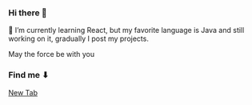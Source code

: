 ### Hi there 👋

🌱 I’m currently learning React, but my favorite language is Java and still working on it, gradually I post my projects.

May the force be with you 

### Find me ⬇

<a href="https://allmylinks.com/darakimberlys" target="_blank">New Tab</a>

<!--
**darakimberlys/darakimberlys** is a ✨ _special_ ✨ repository because its `README.md` (this file) appears on your GitHub profile.

Here are some ideas to get you started:

- 🔭 I’m currently working on ...
- 🌱 I’m currently learning ...
- 👯 I’m looking to collaborate on ...
- 🤔 I’m looking for help with ...
- 💬 Ask me about ...
- 📫 How to reach me: ...
- 😄 Pronouns: ...
- ⚡ Fun fact: ...
-->
